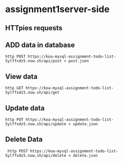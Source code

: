 # assignment1server-side

## HTTpies requests
## ADD data in database
```
http POST https://koa-mysql-assignment-todo-list-5ylffxdz5.now.sh/api/post < post.json
```

## View data

```
http GET https://koa-mysql-assignment-todo-list-5ylffxdz5.now.sh/api/get
```
## Update data

```
http PUT https://koa-mysql-assignment-todo-list-5ylffxdz5.now.sh/api/update < update.json
```

## Delete Data

```
 http POST https://koa-mysql-assignment-todo-list-5ylffxdz5.now.sh/api/delete < delete.json
```
